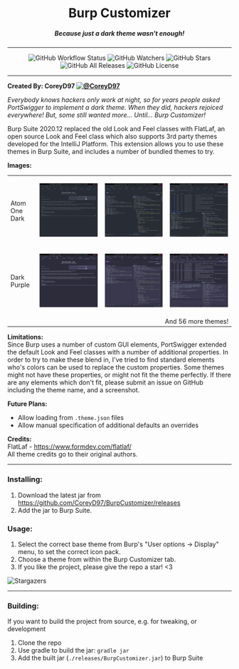 <p align="center">
  <h1 align="center">Burp Customizer</h1>
  <h5 align="center">Because just a dark theme wasn't enough!</h5>
</p>
<hr>
<p align="center">
  <img src="https://img.shields.io/github/workflow/status/CoreyD97/BurpCustomizer/Java%20CI%20with%20Gradle?style=for-the-badge" alt="GitHub Workflow Status">
  <img src="https://img.shields.io/github/watchers/CoreyD97/BurpCustomizer?label=Watchers&style=for-the-badge" alt="GitHub Watchers">
  <img src="https://img.shields.io/github/stars/CoreyD97/BurpCustomizer?style=for-the-badge" alt="GitHub Stars">
  <img src="https://img.shields.io/github/downloads/CoreyD97/BurpCustomizer/total?style=for-the-badge" alt="GitHub All Releases">
  <img src="https://img.shields.io/github/license/CoreyD97/BurpCustomizer?style=for-the-badge" alt="GitHub License">
</p>
<hr>

**Created By: CoreyD97 [![@CoreyD97](https://img.shields.io/twitter/follow/CoreyD97?style=social)](https://twitter.com/coreyd97/)**

_Everybody knows hackers only work at night, so for years people asked PortSwigger to implement a dark theme.
When they did, hackers rejoiced everywhere! But, some still wanted more... Until... Burp Customizer!_  

Burp Suite 2020.12 replaced the old Look and Feel classes with FlatLaf, an open source Look and Feel class
which also supports 3rd party themes developed for the IntelliJ Platform. This extension allows you to use
these themes in Burp Suite, and includes a number of bundled themes to try.

**Images:**
<table>
<tr><td>Atom One Dark</td>
<td>

![Atom One Dark Customizer](images/AtomOneDarkCustomizer.png)
</td>
<td>

![Atom One Dark Repeater](images/AtomOneDarkRepeater.png)
</td>
<td>

![Atom One Dark Logger](images/AtomOneDarkLogger.png)
</td></tr>
<tr><td>Dark Purple</td>
<td>

![Dark Purple Customizer](images/DarkPurpleCustomizer.png)
</td>
<td>

![Dark Purple Repeater](images/DarkPurpleRepeater.png)
</td>
<td>

![Dark Purple Logger](images/DarkPurpleLogger.png)
</td></tr>
<tr>
<td colspan="4" align="right">And 56 more themes!</td>
</tr>
</table>

**Limitations:**  
Since Burp uses a number of custom GUI elements, PortSwigger extended the default
Look and Feel classes with a number of additional properties. In order to try to make these blend in, I've
tried to find standard elements who's colors can be used to replace the custom properties. Some themes might
not have these properties, or might not fit the theme perfectly. If there are any elements which don't fit,
please submit an issue on GitHub including the theme name, and a screenshot.

**Future Plans:**
* Allow loading from `.theme.json` files
* Allow manual specification of additional defaults an overrides

**Credits:**  
FlatLaf - https://www.formdev.com/flatlaf/  
All theme credits go to their original authors.

---

### Installing:
1. Download the latest jar from https://github.com/CoreyD97/BurpCustomizer/releases
2. Add the jar to Burp Suite.

### Usage:
1. Select the correct base theme from Burp's "User options -> Display" menu, to set the correct icon pack.
2. Choose a theme from within the Burp Customizer tab.
3. If you like the project, please give the repo a star! <3

![Stargazers](https://starchart.cc/coreyd97/BurpCustomizer.svg)

---

### Building:
If you want to build the project from source, e.g. for tweaking, or development
1. Clone the repo
2. Use gradle to build the jar: `gradle jar`
3. Add the built jar (`./releases/BurpCustomizer.jar`) to Burp Suite
